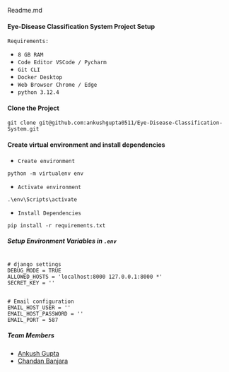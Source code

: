 Readme.md
#### Eye-Disease Classification System Project Setup
`Requirements:`<br>
- `8 GB RAM`<br>
- `Code Editor VSCode / Pycharm`<br>
- `Git CLI`<br>
- `Docker Desktop`<br>
- `Web Browser Chrome / Edge`<br>
- `python 3.12.4`<br>
  
#### Clone the Project
```
git clone git@github.com:ankushgupta0511/Eye-Disease-Classification-System.git
```


#### Create virtual environment and install dependencies
- `Create environment`<br>
```
python -m virtualenv env
```

- `Activate environment`<br>
```
.\env\Scripts\activate
```

- `Install Dependencies`<br>
```
pip install -r requirements.txt
```


##### Setup Environment Variables in `.env` 
```

# django settings
DEBUG_MODE = TRUE
ALLOWED_HOSTS = 'localhost:8000 127.0.0.1:8000 *'
SECRET_KEY = ''


# Email configuration
EMAIL_HOST_USER = ''
EMAIL_HOST_PASSWORD = ''
EMAIL_PORT = 587

```

##### Team Members
- [Ankush Gupta](https://github.com/ankushgupta0511/)
- [Chandan Banjara](https://github.com/ChandanBanjara/)

